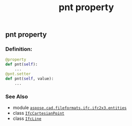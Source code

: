 ﻿---
title: pnt property
second_title: Aspose.CAD for Python via .NET API References
description: 
type: docs
weight: 70
url: /python-net/aspose.cad.fileformats.ifc.ifc2x3.entities/ifcline/pnt/
is_root: false
---

## pnt property

### Definition:
```python
@property
def pnt(self):
    ...
@pnt.setter
def pnt(self, value):
    ...
```

### See Also
* module [`aspose.cad.fileformats.ifc.ifc2x3.entities`](../../)
* class [`IfcCartesianPoint`](/cad/python-net/aspose.cad.fileformats.ifc.ifc2x3.entities/ifccartesianpoint)
* class [`IfcLine`](/cad/python-net/aspose.cad.fileformats.ifc.ifc2x3.entities/ifcline)
